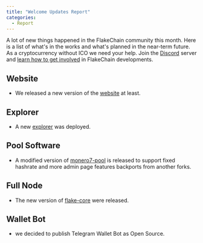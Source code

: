 ```yaml
---
title: "Welcome Updates Report"
categories:
  - Report
---
```



A lot of new things happened in the FlakeChain community this month. Here is a list of what's in the works and what's planned in the near-term future. As a cryptocurrency without ICO we need your help. Join the [Discord](https://flakechain.github.io/discord/) server and [learn how to get involved](https://github.com/flakechain/meta) in FlakeChain developments.

## Website

* We released a new version of the [website](https://flakechain.github.io) at least.

## Explorer

* A new [explorer](https://flakechain.cf) was deployed.

## Pool Software

* A modified version of [monero7-pool](https://github.com/0xA01/monero7-pool) is released to support fixed hashrate and more admin page features backports from another forks.

## Full Node

* The new version of [flake-core](https://github.com/flakechain/flake-core) were released.

## Wallet Bot

* we decided to publish Telegram Wallet Bot as Open Source.


